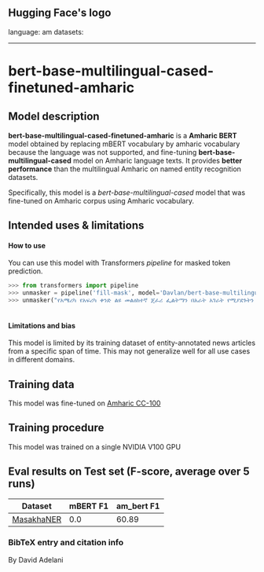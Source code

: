 Hugging Face's logo
---
language: am
datasets:

---
# bert-base-multilingual-cased-finetuned-amharic
## Model description
**bert-base-multilingual-cased-finetuned-amharic** is a **Amharic BERT** model obtained by replacing mBERT vocabulary by amharic vocabulary because the language was not supported, and fine-tuning **bert-base-multilingual-cased** model on Amharic language texts.  It provides **better performance** than the multilingual Amharic on named entity recognition datasets.  

Specifically, this model is a *bert-base-multilingual-cased* model that was fine-tuned on Amharic corpus using Amharic vocabulary. 
## Intended uses & limitations
#### How to use
You can use this model with Transformers *pipeline* for masked token prediction.
```python
>>> from transformers import pipeline
>>> unmasker = pipeline('fill-mask', model='Davlan/bert-base-multilingual-cased-finetuned-amharic')
>>> unmasker("የአሜሪካ የአፍሪካ ቀንድ ልዩ መልዕክተኛ ጄፈሪ ፌልትማን በአራት አገራት የሚያደጉትን [MASK] መጀመራቸውን የአሜሪካ የውጪ ጉዳይ ሚንስቴር አስታወቀ።")
                    

```
#### Limitations and bias
This model is limited by its training dataset of entity-annotated news articles from a specific span of time. This may not generalize well for all use cases in different domains. 
## Training data
This model was fine-tuned on [Amharic CC-100](http://data.statmt.org/cc-100/)

## Training procedure
This model was trained on a single NVIDIA V100 GPU

## Eval results on Test set (F-score, average over 5 runs)
Dataset| mBERT F1 | am_bert F1
-|-|-
[MasakhaNER](https://github.com/masakhane-io/masakhane-ner) | 0.0 | 60.89

### BibTeX entry and citation info
By David Adelani
```

```


